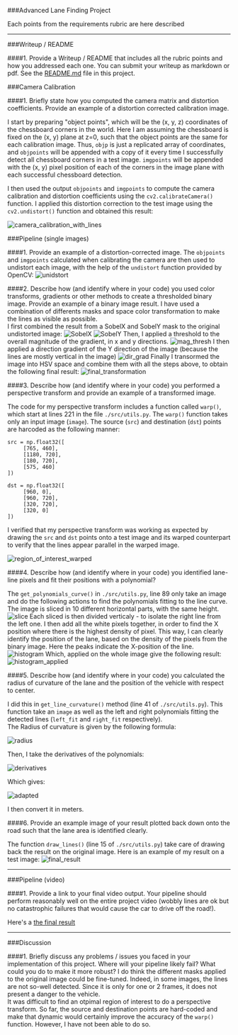###Advanced Lane Finding Project

Each points from the requirements rubric are here described

---
###Writeup / README

####1. Provide a Writeup / README that includes all the rubric points and how you addressed each one.  You can submit your writeup as markdown or pdf.
See the [README.md](https://github.com/Mornor/CarND-Advanced-Lane-Lines/blob/master/README.md) file in this project. 

###Camera Calibration

####1. Briefly state how you computed the camera matrix and distortion coefficients. Provide an example of a distortion corrected calibration image.

I start by preparing "object points", which will be the (x, y, z) coordinates of the chessboard corners in the world. Here I am assuming the chessboard is fixed on the (x, y) plane at z=0, such that the object points are the same for each calibration image.  Thus, `objp` is just a replicated array of coordinates, and `objpoints` will be appended with a copy of it every time I successfully detect all chessboard corners in a test image.  `imgpoints` will be appended with the (x, y) pixel position of each of the corners in the image plane with each successful chessboard detection.  

I then used the output `objpoints` and `imgpoints` to compute the camera calibration and distortion coefficients using the `cv2.calibrateCamera()` function.  I applied this distortion correction to the test image using the `cv2.undistort()` function and obtained this result: 

![camera_calibration_with_lines](./output_images/camera_cal_with_lines.png)

###Pipeline (single images)

####1. Provide an example of a distortion-corrected image.
The `objpoints` and `imgpoints` calculated when calibrating the camera are then used to undistort each image, with the help of the 
`undistort` function provided by OpenCV: 
![unidstort](./output_images/undistort_test.png)

####2. Describe how (and identify where in your code) you used color transforms, gradients or other methods to create a thresholded binary image.  Provide an example of a binary image result.
I have used a combination of differents masks and space color transformation to make the lines as visible as possible. <br>
I first combined the result from a SobelX and SobelY mask to the original undistorted image: 
![SobelX](./output_images/sobelX.png)
![SobelY](./output_images/sobelY.png)
Then, I applied a threshold to the overall magnitude of the gradient, in x and y directions.
![mag_thresh](./output_images/mag_thresh.png)
I then applied a direction gradient of the Y direction of the image (because the lines are mostly vertical in the image) 
![dir_grad](./output_images/dir_grad.png)
Finally I transormed the image into HSV space and combine them with all the steps above, to obtain the following final result: 
![final_transformation](./output_images/combined_thresh_and_color_space.png)

####3. Describe how (and identify where in your code) you performed a perspective transform and provide an example of a transformed image.

The code for my perspective transform includes a function called `warp()`, which start at lines 221 in the file `./src/utils.py`.  The `warp()` function takes only an input image (`image`). The source (`src`) and destination (`dst`) points are harcoded as the following manner: 

```
src = np.float32([
	 [765, 460],   
	 [1180, 720], 
	 [180, 720],  
	 [575, 460] 	
])  	

dst = np.float32([
	 [960, 0],    	
	 [960, 720], 
	 [320, 720],  
	 [320, 0]  	
])

```
I verified that my perspective transform was working as expected by drawing the `src` and `dst` points onto a test image and its warped counterpart to verify that the lines appear parallel in the warped image.

![region_of_interest_warped](./output_images/region_of_interest_warped.png)

####4. Describe how (and identify where in your code) you identified lane-line pixels and fit their positions with a polynomial?

The `get_polynomials_curve()` in `./src/utils.py`, line 89 only take an image and do the following actions to find the polynomials fitting to the line curve. 
The image is sliced in 10 different horizontal parts, with the same height. <br>
![slice](./output_images/slice.png)
Each sliced is then divided verticaly - to isolate the right line from the left one. 
I then add all the white pixels together, in order to find the X position where there is the highest density of pixel. This way, I can clearly identify the position of the lane, based on the density of the pixels from the binary image. Here the peaks indicate the X-position of the line. 
![histogram](./output_images/histogram.png)
Which, applied on the whole image give the following result: 
![histogram_applied](./output_images/detect_lines_curvature.png)

####5. Describe how (and identify where in your code) you calculated the radius of curvature of the lane and the position of the vehicle with respect to center.

I did this in `get_line_curvature()` method (line 41 of `./src/utils.py`). This function take an `image` as well as the left and right polynomials fitting the detected lines (`left_fit` and `right_fit` respectively). <br>
The Radius of curvature is given by the following formula: 

![radius](./output_images/radius_normal.png)

Then, I take the derivatives of the polynomials: 

![derivatives](./output_images/derivatives.png)

Which gives: 

![adapted](./output_images/radius_adapted.png)

I then convert it in meters. 

####6. Provide an example image of your result plotted back down onto the road such that the lane area is identified clearly.

The function `draw_lines()` (line 15 of `./src/utils.py`) take care of drawing back the result on the original image.  Here is an example of my result on a test image:
![final_result](./output_images/radius_nornal.png) 

---

###Pipeline (video)

####1. Provide a link to your final video output.  Your pipeline should perform reasonably well on the entire project video (wobbly lines are ok but no catastrophic failures that would cause the car to drive off the road!).

Here's a [the final result](./output.mp4)

---

###Discussion

####1. Briefly discuss any problems / issues you faced in your implementation of this project.  Where will your pipeline likely fail?  What could you do to make it more robust?
I do think the different masks applied to the original image could be fine-tuned. Indeed, in some images, the lines are not so-well detected. Since it is only for one or 2 frames, it does not present a danger to the vehicle. <br>
It was difficult to find an otpimal region of interest to do a perspective transform. So far, the source and destination points are hard-coded and make that dynamic would certainly improve the accuracy of the `warp()` function. However, I have not been able to do so.  

